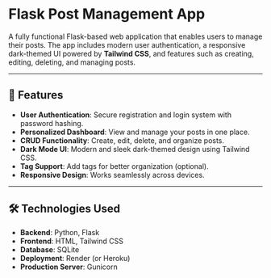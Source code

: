 # Flask Post Management App

A fully functional Flask-based web application that enables users to manage their posts. The app includes modern user authentication, a responsive dark-themed UI powered by **Tailwind CSS**, and features such as creating, editing, deleting, and managing posts.

---

## 🚀 Features

- **User Authentication**: Secure registration and login system with password hashing.
- **Personalized Dashboard**: View and manage your posts in one place.
- **CRUD Functionality**: Create, edit, delete, and organize posts.
- **Dark Mode UI**: Modern and sleek dark-themed design using Tailwind CSS.
- **Tag Support**: Add tags for better organization (optional).
- **Responsive Design**: Works seamlessly across devices.

---

## 🛠️ Technologies Used

- **Backend**: Python, Flask
- **Frontend**: HTML, Tailwind CSS
- **Database**: SQLite
- **Deployment**: Render (or Heroku)
- **Production Server**: Gunicorn



